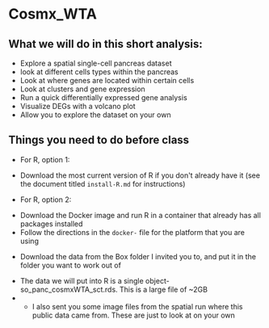 # Cosmx_WTA

## What we will do in this short analysis:
- Explore a spatial single-cell pancreas dataset
- look at different cells types within the pancreas
- Look at where genes are located within certain cells
- Look at clusters and gene expression 
- Run a quick differentially expressed gene analysis
- Visualize DEGs with a volcano plot
- Allow you to explore the dataset on your own

## Things you need to do before class
- For R, option 1:
* Download the most current version of R if you don't already have it (see the document titled `install-R.md` for instructions)

- For R, option 2:
* Download the Docker image and run R in a container that already has all packages installed
* Follow the directions in the `docker-` file for the platform that you are using

- Download the data from the Box folder I invited you to, and put it in the folder you want to work out of
* The data we will put into R is a single object- so_panc_cosmxWTA_sct.rds. This is a large file of ~2GB
* * I also sent you some image files from the spatial run where this public data came from. These are just to look at on your own
